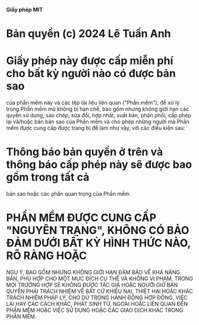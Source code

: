 #### Giấy phép MIT

# Bản quyền (c) 2024 Lê Tuấn Anh

# Giấy phép này được cấp miễn phí cho bất kỳ người nào có được bản sao
của phần mềm này và các tệp tài liệu liên quan ("Phần mềm"), để xử lý
trong Phần mềm mà không bị hạn chế, bao gồm nhưng không giới hạn các quyền
sử dụng, sao chép, sửa đổi, hợp nhất, xuất bản, phân phối, cấp phép lại và/hoặc bán
bản sao của Phần mềm và cho phép những người mà Phần mềm được cung cấp
được trang bị để làm như vậy, với các điều kiện sau:

# Thông báo bản quyền ở trên và thông báo cấp phép này sẽ được bao gồm trong tất cả
bản sao hoặc các phần quan trọng của Phần mềm.

# PHẦN MỀM ĐƯỢC CUNG CẤP "NGUYÊN TRẠNG", KHÔNG CÓ BẢO ĐẢM DƯỚI BẤT KỲ HÌNH THỨC NÀO, RÕ RÀNG HOẶC
NGỤ Ý, BAO GỒM NHƯNG KHÔNG GIỚI HẠN ĐẢM BẢO VỀ KHẢ NĂNG BÁN,
PHÙ HỢP CHO MỘT MỤC ĐÍCH CỤ THỂ VÀ KHÔNG VI PHẠM. TRONG MỌI TRƯỜNG HỢP SẼ KHÔNG ĐƯỢC
TÁC GIẢ HOẶC NGƯỜI GIỮ BẢN QUYỀN PHẢI TRÁCH NHIỆM VỀ BẤT CỨ KHIẾU NẠI, THIỆT HẠI HOẶC KHÁC
TRÁCH NHIỆM PHÁP LÝ, CHO DÙ TRONG HÀNH ĐỘNG HỢP ĐỒNG, VIỆC LẠI HAY CÁC CÁCH KHÁC, PHÁT SINH TỪ,
NGOÀI HOẶC LIÊN QUAN ĐẾN PHẦN MỀM HOẶC VIỆC SỬ DỤNG HOẶC CÁC GIAO DỊCH KHÁC TRONG
PHẦN MỀM.
